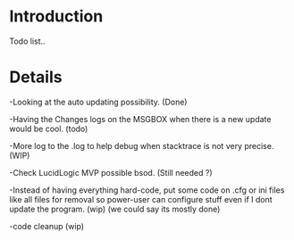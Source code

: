 # Introduction #

Todo list..


# Details #

-Looking at the auto updating possibility.  (Done)

-Having the Changes logs on the MSGBOX when there is a new update would be cool. (todo)

-More log to the .log to help debug when stacktrace is not very precise.
(WIP)

-Check LucidLogic MVP possible bsod. (Still needed ?)

-Instead of having everything hard-code, put some code on .cfg or ini files like all files for removal so power-user can configure stuff even if I dont update the program. (wip) (we could say its mostly done)

-code cleanup (wip)